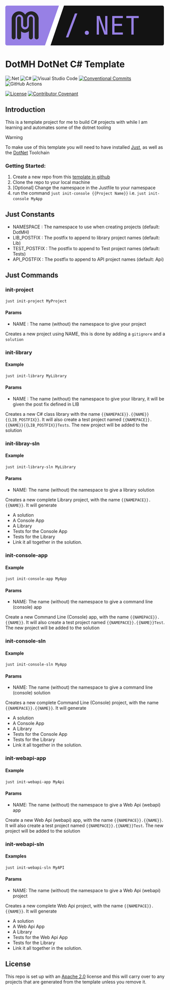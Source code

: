 ![DotMH](https://github.com/dotmh/dotmh/raw/master/dotnet-logo.png)

# DotMH DotNet C# Template

![.Net](https://img.shields.io/badge/.NET-5C2D91?style=for-the-badge&logo=.net&logoColor=white)
![C#](https://img.shields.io/badge/c%23-%23239120.svg?style=for-the-badge&logo=csharp&logoColor=white)
![Visual Studio Code](https://img.shields.io/badge/Visual%20Studio%20Code-0078d7.svg?style=for-the-badge&logo=visual-studio-code&logoColor=white)
[![Conventional Commits](https://img.shields.io/badge/Conventional%20Commits-%23FE5196?style=for-the-badge&logo=conventionalcommits&logoColor=white)](https://conventionalcommits.org)
![GitHub Actions](https://img.shields.io/badge/github%20actions-%232671E5.svg?style=for-the-badge&logo=githubactions&logoColor=white)

[![License](https://img.shields.io/badge/License-Apache_2.0-blue.svg?style=for-the-badge&)](https://opensource.org/licenses/Apache-2.0)
[![Contributor Covenant](https://img.shields.io/badge/Contributor%20Covenant-2.1-4baaaa.svg?style=for-the-badge&)](code_of_conduct.md)

## Introduction

This is a template project for me to build C# projects with while I am learning and automates some of the dotnet tooling

> [!WARNING]
> To make use of this template you will need to have installed [Just](https://just.systems/man/en/introduction.html), as well as the
> [DotNet](https://dotnet.microsoft.com/en-us/download) Toolchain

### Getting Started:

1. Create a new repo from this
   [template in github](https://docs.github.com/en/repositories/creating-and-managing-repositories/creating-a-repository-from-a-template)
2. Clone the repo to your local machine
3. [Optional] Change the namespace in the Justfile to your namespace
4. run the command `just init-console {{Project Name}}` i.e. `just init-console MyApp`

## Just Constants

- NAMESPACE : The namespace to use when creating projects (default: DotMH)
- LIB_POSTFIX : The postfix to append to library project names (default: Lib)
- TEST_POSTFIX : The postfix to append to Test project names (default: Tests)
- API_POSTFIX : The postfix to append to API project names (default: Api)

## Just Commands

### init-project

```bash
just init-project MyProject
```

#### Params

- NAME : The name (without) the namespace to give your project

Creates a new project using NAME, this is done by adding a `gitignore` and a `solution`

### init-library

#### Example

```bash
just init-library MyLibrary
```

#### Params

- NAME : The name (without) the namespace to give your library, it will be given the post fix defined in LIB

Creates a new C# class library with the name `{{NAMEPACE}}.{{NAME}}{{LIB_POSTFIX}}`. It will also create a
test project named `{{NAMEPACE}}.{{NAME}}{{LIB_POSTFIX}}Tests`. The new project will be added to the solution

### init-libray-sln

#### Example

```bash
just init-library-sln MyLibrary
```

#### Params

- NAME: The name (without) the namespace to give a library solution

Creates a new complete Library project, with the name `{{NAMEPACE}}.{{NAME}}`. It will generate

- A solution
- A Console App
- A Library
- Tests for the Console App
- Tests for the Library
- Link it all together in the solution.

### init-console-app

#### Example

```bash
just init-console-app MyApp
```

#### Params

- NAME: The name (without) the namespace to give a command line (console) app

Create a new Command Line (Console) app, with the name `{{NAMEPACE}}.{{NAME}}`. It will also create a
test project named `{{NAMEPACE}}.{{NAME}}Test`. The new project will be added to the solution

### init-console-sln

#### Example

```bash
just init-console-sln MyApp
```

#### Params

- NAME: The name (without) the namespace to give a command line (console) solution

Creates a new complete Command Line (Console) project, with the name `{{NAMEPACE}}.{{NAME}}`. It will generate

- A solution
- A Console App
- A Library
- Tests for the Console App
- Tests for the Library
- Link it all together in the solution.

### init-webapi-app

#### Example

```bash
just init-webapi-app MyApi
```

#### Params

- NAME: The name (without) the namespace to give a Web Api (webapi) app

Create a new Web Api (webapi) app, with the name `{{NAMEPACE}}.{{NAME}}`. It will also create a
test project named `{{NAMEPACE}}.{{NAME}}Test`. The new project will be added to the solution

### init-webapi-sln

#### Examples

```bash
just init-webapi-sln MyAPI
```

#### Params

- NAME: The name (without) the namespace to give a Web Api (webapi) project

Creates a new complete Web Api project, with the name `{{NAMEPACE}}.{{NAME}}`. It will generate

- A solution
- A Web Api App
- A Library
- Tests for the Web Api App
- Tests for the Library
- Link it all together in the solution.

## License

This repo is set up with an [Apache 2.0](https://opensource.org/license/apache-2-0) license and this will carry over to any projects that are
generated from the template unless you remove it.
